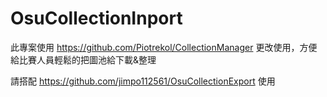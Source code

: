 # OsuCollectionInport
此專案使用 https://github.com/Piotrekol/CollectionManager 更改使用，方便給比賽人員輕鬆的把圖池給下載&整理

請搭配 https://github.com/jimpo112561/OsuCollectionExport 使用

